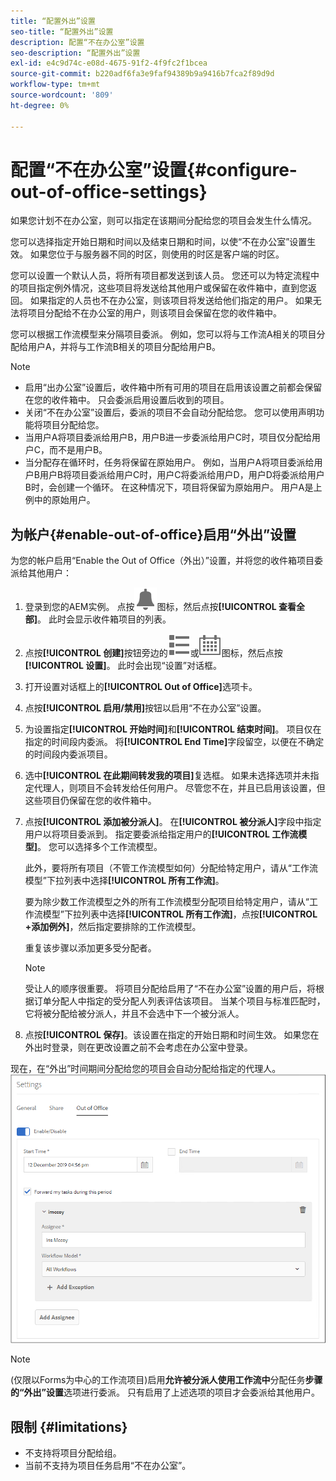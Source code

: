 ```yaml
---
title: “配置外出”设置
seo-title: “配置外出”设置
description: 配置“不在办公室”设置
seo-description: “配置外出”设置
exl-id: e4c9d74c-e08d-4675-91f2-4f9fc2f1bcea
source-git-commit: b220adf6fa3e9faf94389b9a9416b7fca2f89d9d
workflow-type: tm+mt
source-wordcount: '809'
ht-degree: 0%

---
```


# 配置“不在办公室”设置{#configure-out-of-office-settings}

如果您计划不在办公室，则可以指定在该期间分配给您的项目会发生什么情况。

您可以选择指定开始日期和时间以及结束日期和时间，以使“不在办公室”设置生效。 如果您位于与服务器不同的时区，则使用的时区是客户端的时区。

您可以设置一个默认人员，将所有项目都发送到该人员。 您还可以为特定流程中的项目指定例外情况，这些项目将发送给其他用户或保留在收件箱中，直到您返回。 如果指定的人员也不在办公室，则该项目将发送给他们指定的用户。 如果无法将项目分配给不在办公室的用户，则该项目会保留在您的收件箱中。

您可以根据工作流模型来分隔项目委派。 例如，您可以将与工作流A相关的项目分配给用户A，并将与工作流B相关的项目分配给用户B。


>[!NOTE]
>
>* 启用“出办公室”设置后，收件箱中所有可用的项目在启用该设置之前都会保留在您的收件箱中。 只会委派启用设置后收到的项目。
>* 关闭“不在办公室”设置后，委派的项目不会自动分配给您。 您可以使用声明功能将项目分配给您。
>* 当用户A将项目委派给用户B，用户B进一步委派给用户C时，项目仅分配给用户C，而不是用户B。
>* 当分配存在循环时，任务将保留在原始用户。 例如，当用户A将项目委派给用户B用户B将项目委派给用户C时，用户C将委派给用户D，用户D将委派给用户B时，会创建一个循环。 在这种情况下，项目将保留为原始用户。 用户A是上例中的原始用户。


## 为帐户{#enable-out-of-office}启用“外出”设置

为您的帐户启用“Enable the Out of Office（外出）”设置，并将您的收件箱项目委派给其他用户：

1. 登录到您的AEM实例。 点按![收件箱](assets/bell.svg)图标，然后点按&#x200B;**[!UICONTROL 查看全部]**。 此时会显示收件箱项目的列表。
1. 点按&#x200B;**[!UICONTROL 创建]**&#x200B;按钮旁边的![视图选择器](assets/viewlist.svg)或![视图选择器](assets/calendar.svg)图标，然后点按&#x200B;**[!UICONTROL 设置]**。 此时会出现“设置”对话框。
1. 打开设置对话框上的&#x200B;**[!UICONTROL Out of Office]**&#x200B;选项卡。
1. 点按&#x200B;**[!UICONTROL 启用/禁用]**&#x200B;按钮以启用“不在办公室”设置。
1. 为设置指定&#x200B;**[!UICONTROL 开始时间]**&#x200B;和&#x200B;**[!UICONTROL 结束时间]**。 项目仅在指定的时间段内委派。 将&#x200B;**[!UICONTROL End Time]**&#x200B;字段留空，以便在不确定的时间段内委派项目。
1. 选中&#x200B;**[!UICONTROL 在此期间转发我的项目]**&#x200B;复选框。 如果未选择选项并未指定代理人，则项目不会转发给任何用户。 尽管您不在，并且已启用该设置，但这些项目仍保留在您的收件箱中。
1. 点按&#x200B;**[!UICONTROL 添加被分派人]**。 在&#x200B;**[!UICONTROL 被分派人]**&#x200B;字段中指定用户以将项目委派到。 指定要委派给指定用户的&#x200B;**[!UICONTROL 工作流模型]**。 您可以选择多个工作流模型。

   此外，要将所有项目（不管工作流模型如何）分配给特定用户，请从“工作流模型”下拉列表中选择&#x200B;**[!UICONTROL 所有工作流]**。<br>

   要为除少数工作流模型之外的所有工作流模型分配项目给特定用户，请从“工作流模型”下拉列表中选择&#x200B;**[!UICONTROL 所有工作流]**，点按&#x200B;**[!UICONTROL +添加例外]**，然后指定要排除的工作流模型。
   <br>

   重复该步骤以添加更多受分配者。<br>

   >[!NOTE]
   >
   >受让人的顺序很重要。 将项目分配给启用了“不在办公室”设置的用户后，将根据订单分配人中指定的受分配人列表评估该项目。 当某个项目与标准匹配时，它将被分配给被分派人，并且不会选中下一个被分派人。

1. 点按&#x200B;**[!UICONTROL 保存]**。该设置在指定的开始日期和时间生效。 如果您在外出时登录，则在更改设置之前不会考虑在办公室中登录。

现在，在“外出”时间期间分配给您的项目会自动分配给指定的代理人。
![不在办公室](assets/out-of-office.png)

>[!NOTE]
>
>(仅限以Forms为中心的工作流项目)启用&#x200B;**允许被分派人使用工作流中**&#x200B;分配任务&#x200B;**步骤的“外出”设置**&#x200B;选项进行委派。 只有启用了上述选项的项目才会委派给其他用户。

## 限制 {#limitations}

* 不支持将项目分配给组。
* 当前不支持为项目任务启用“不在办公室”。
